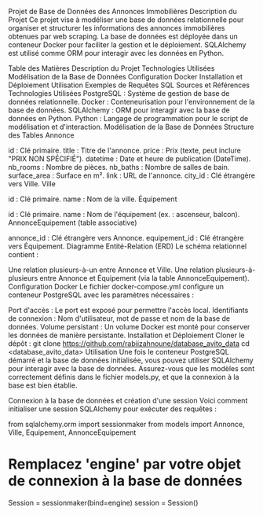 Projet de Base de Données des Annonces Immobilières
Description du Projet
Ce projet vise à modéliser une base de données relationnelle pour organiser et structurer les informations des annonces immobilières obtenues par web scraping. La base de données est déployée dans un conteneur Docker pour faciliter la gestion et le déploiement. SQLAlchemy est utilisé comme ORM pour interagir avec les données en Python.

Table des Matières
Description du Projet
Technologies Utilisées
Modélisation de la Base de Données
Configuration Docker
Installation et Déploiement
Utilisation
Exemples de Requêtes SQL
Sources et Références
Technologies Utilisées
PostgreSQL : Système de gestion de base de données relationnelle.
Docker : Conteneurisation pour l'environnement de la base de données.
SQLAlchemy : ORM pour interagir avec la base de données en Python.
Python : Langage de programmation pour le script de modélisation et d'interaction.
Modélisation de la Base de Données
Structure des Tables
Annonce

id : Clé primaire.
title : Titre de l'annonce.
price : Prix (texte, peut inclure "PRIX NON SPÉCIFIÉ").
datetime : Date et heure de publication (DateTime).
nb_rooms : Nombre de pièces.
nb_baths : Nombre de salles de bain.
surface_area : Surface en m².
link : URL de l'annonce.
city_id : Clé étrangère vers Ville.
Ville

id : Clé primaire.
name : Nom de la ville.
Équipement

id : Clé primaire.
name : Nom de l'équipement (ex. : ascenseur, balcon).
AnnonceEquipement (table associative)

annonce_id : Clé étrangère vers Annonce.
equipement_id : Clé étrangère vers Équipement.
Diagramme Entité-Relation (ERD)
Le schéma relationnel contient :

Une relation plusieurs-à-un entre Annonce et Ville.
Une relation plusieurs-à-plusieurs entre Annonce et Équipement (via la table AnnonceEquipement).
Configuration Docker
Le fichier docker-compose.yml configure un conteneur PostgreSQL avec les paramètres nécessaires :

Port d'accès : Le port est exposé pour permettre l'accès local.
Identifiants de connexion : Nom d'utilisateur, mot de passe et nom de la base de données.
Volume persistant : Un volume Docker est monté pour conserver les données de manière persistante.
Installation et Déploiement
Cloner le dépôt :
git clone https://github.com/rabiizahnoune/database_avito_data
cd <database_avito_data>
Utilisation
Une fois le conteneur PostgreSQL démarré et la base de données initialisée, vous pouvez utiliser SQLAlchemy pour interagir avec la base de données. Assurez-vous que les modèles sont correctement définis dans le fichier models.py, et que la connexion à la base est bien établie.

Connexion à la base de données et création d'une session
Voici comment initialiser une session SQLAlchemy pour exécuter des requêtes :

from sqlalchemy.orm import sessionmaker
from models import Annonce, Ville, Equipement, AnnonceEquipement

# Remplacez 'engine' par votre objet de connexion à la base de données
Session = sessionmaker(bind=engine)
session = Session()
